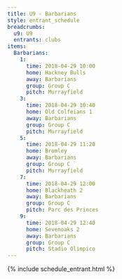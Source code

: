 ```yaml
---
title: U9 - Barbarians
style: entrant_schedule
breadcrumbs:
  u9: U9
  entrants: clubs
items:
  Barbarians:
    1:
      time: 2018-04-29 10:00
      home: Hackney Bulls
      away: Barbarians
      group: Group C
      pitch: Murrayfield
    3:
      time: 2018-04-29 10:40
      home: Old Colfeians 1
      away: Barbarians
      group: Group C
      pitch: Murrayfield
    5:
      time: 2018-04-29 11:20
      home: Bromley
      away: Barbarians
      group: Group C
      pitch: Murrayfield
    7:
      time: 2018-04-29 12:00
      home: Blackheath 2
      away: Barbarians
      group: Group C
      pitch: Parc des Princes
    9:
      time: 2018-04-29 12:40
      home: Sevenoaks 2
      away: Barbarians
      group: Group C
      pitch: Stadio Olimpico
---
```


{% include schedule_entrant.html %}
